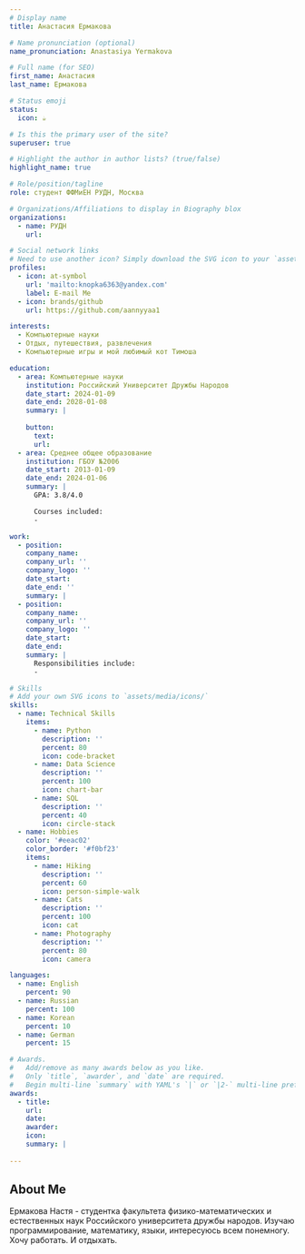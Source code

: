 ```yaml
---
# Display name
title: Анастасия Ермакова

# Name pronunciation (optional)
name_pronunciation: Anastasiya Yermakova

# Full name (for SEO)
first_name: Анастасия 
last_name: Ермакова 

# Status emoji
status:
  icon: ☕️

# Is this the primary user of the site?
superuser: true

# Highlight the author in author lists? (true/false)
highlight_name: true

# Role/position/tagline
role: студент ФФМиЕН РУДН, Москва

# Organizations/Affiliations to display in Biography blox
organizations:
  - name: РУДН
    url: 

# Social network links
# Need to use another icon? Simply download the SVG icon to your `assets/media/icons/` folder.
profiles:
  - icon: at-symbol
    url: 'mailto:knopka6363@yandex.com'
    label: E-mail Me
  - icon: brands/github
    url: https://github.com/aannyyaa1

interests:
  - Компьютерные науки
  - Отдых, путешествия, развлечения
  - Компьютерные игры и мой любимый кот Тимоша

education:
  - area: Компьютерные науки
    institution: Российский Университет Дружбы Народов
    date_start: 2024-01-09
    date_end: 2028-01-08
    summary: |
     
    button:
      text: 
      url: 
  - area: Среднее общее образование
    institution: ГБОУ №2006
    date_start: 2013-01-09
    date_end: 2024-01-06
    summary: |
      GPA: 3.8/4.0

      Courses included:
      - 

work:
  - position: 
    company_name: 
    company_url: ''
    company_logo: ''
    date_start: 
    date_end: ''
    summary: |
  - position: 
    company_name: 
    company_url: ''
    company_logo: ''
    date_start: 
    date_end: 
    summary: |
      Responsibilities include:
      - 

# Skills
# Add your own SVG icons to `assets/media/icons/`
skills:
  - name: Technical Skills
    items:
      - name: Python
        description: ''
        percent: 80
        icon: code-bracket
      - name: Data Science
        description: ''
        percent: 100
        icon: chart-bar
      - name: SQL
        description: ''
        percent: 40
        icon: circle-stack
  - name: Hobbies
    color: '#eeac02'
    color_border: '#f0bf23'
    items:
      - name: Hiking
        description: ''
        percent: 60
        icon: person-simple-walk
      - name: Cats
        description: ''
        percent: 100
        icon: cat
      - name: Photography
        description: ''
        percent: 80
        icon: camera

languages:
  - name: English
    percent: 90
  - name: Russian
    percent: 100
  - name: Korean 
    percent: 10
  - name: German 
    percent: 15

# Awards.
#   Add/remove as many awards below as you like.
#   Only `title`, `awarder`, and `date` are required.
#   Begin multi-line `summary` with YAML's `|` or `|2-` multi-line prefix and indent 2 spaces below.
awards:
  - title: 
    url: 
    date: 
    awarder: 
    icon: 
    summary: |
      
---
```


## About Me

Ермакова Настя - студентка факультета физико-математических и естественных наук Российского университета дружбы народов. Изучаю программирование, математику, языки, интересуюсь всем понемногу. Хочу работать. И отдыхать. 